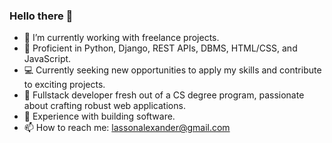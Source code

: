 ### Hello there 👋

- 🔭 I’m currently working with freelance projects. 
- 🚀 Proficient in Python, Django, REST APIs, DBMS, HTML/CSS, and JavaScript. 
- 💻 Currently seeking new opportunities to apply my skills and contribute to exciting projects.
- 👋 Fullstack developer fresh out of a CS degree program, passionate about crafting robust web applications. 
- 🌟 Experience with building software. 
- 📫 How to reach me: lassonalexander@gmail.com




<div data-iframe-width="150" data-iframe-height="270" data-share-badge-id="cf70db0c-f605-405c-bb0e-17caa1942a68" data-share-badge-host="https://www.credly.com"></div><script type="text/javascript" async src="//cdn.credly.com/assets/utilities/embed.js"></script>
